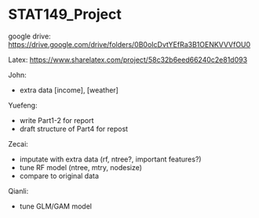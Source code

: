 # STAT149_Project

google drive: https://drive.google.com/drive/folders/0B0oIcDvtYEfRa3B1OENKVVVfOU0

Latex: https://www.sharelatex.com/project/58c32b6eed66240c2e81d093


John: 
- extra data [income], [weather]

Yuefeng:
- write Part1-2 for report
- draft structure of Part4 for repost

Zecai:
- imputate with extra data (rf, ntree?, important features?)
- tune RF model (ntree, mtry, nodesize)
- compare to original data

Qianli:
- tune GLM/GAM model



